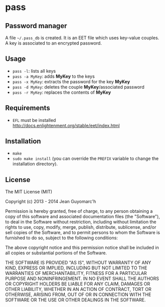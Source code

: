 pass
====

Password manager
----------------

A file `~/.pass_db` is created. It is an EET file which uses key-value couples. A key is associated to an encrypted password.

Usage
-----

* `pass -l`: lists all keys
* `pass -a MyKey`: adds __MyKey__ to the keys
* `pass -x MyKey`: extracts the password for the key __MyKey__
* `pass -d MyKey`: deletes the couple __MyKey__/associated password
* `pass -r MyKey`: replaces the contents of __MyKey__


Requirements
------------

* `EFL` must be installed http://docs.enlightenment.org/stable/eet/index.html



Installation
------------

* `make`
* `sudo make install` (you can override the `PREFIX` variable to change the installation directory).


License
-------

The MIT License (MIT)

Copyright (c) 2013 - 2014 Jean Guyomarc'h

Permission is hereby granted, free of charge, to any person obtaining a copy of
this software and associated documentation files (the "Software"), to deal in
the Software without restriction, including without limitation the rights to
use, copy, modify, merge, publish, distribute, sublicense, and/or sell copies of
the Software, and to permit persons to whom the Software is furnished to do so,
subject to the following conditions:

The above copyright notice and this permission notice shall be included in all
copies or substantial portions of the Software.

THE SOFTWARE IS PROVIDED "AS IS", WITHOUT WARRANTY OF ANY KIND, EXPRESS OR
IMPLIED, INCLUDING BUT NOT LIMITED TO THE WARRANTIES OF MERCHANTABILITY, FITNESS
FOR A PARTICULAR PURPOSE AND NONINFRINGEMENT. IN NO EVENT SHALL THE AUTHORS OR
COPYRIGHT HOLDERS BE LIABLE FOR ANY CLAIM, DAMAGES OR OTHER LIABILITY, WHETHER
IN AN ACTION OF CONTRACT, TORT OR OTHERWISE, ARISING FROM, OUT OF OR IN
CONNECTION WITH THE SOFTWARE OR THE USE OR OTHER DEALINGS IN THE SOFTWARE.

